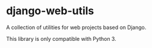 django-web-utils
================

A collection of utilities for web projects based on Django.

This library is only compatible with Python 3.
